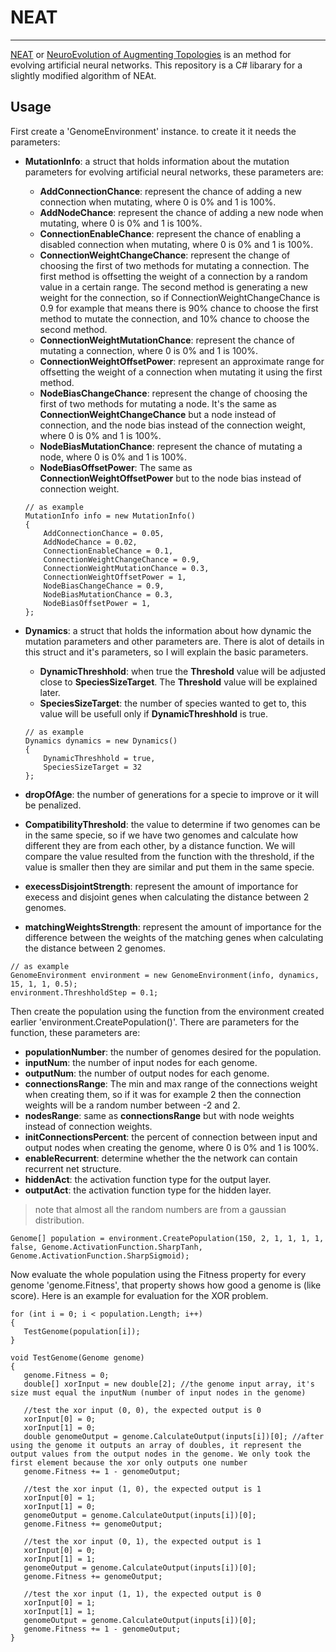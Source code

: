 # NEAT
---

[NEAT](https://en.wikipedia.org/wiki/Neuroevolution_of_augmenting_topologies) or [NeuroEvolution of Augmenting Topologies](https://en.wikipedia.org/wiki/Neuroevolution_of_augmenting_topologies) is an method for evolving artificial neural networks.
This repository is a C# libarary for a slightly modified algorithm of NEAt.

## Usage
First create a 'GenomeEnvironment' instance. to create it it needs the parameters:
- **MutationInfo**: a struct that holds information about the mutation parameters for evolving artificial neural networks, these parameters are:
  - **AddConnectionChance**: represent the chance of adding a new connection when mutating, where 0 is 0% and 1 is 100%.
  - **AddNodeChance**: represent the chance of adding a new node when mutating, where 0 is 0% and 1 is 100%.
  - **ConnectionEnableChance**: represent the chance of enabling a disabled connection when mutating, where 0 is 0% and 1 is 100%.
  - **ConnectionWeightChangeChance**: represent the change of choosing the first of two methods for mutating a connection. The first method is offsetting the weight of a connection by a random value in a certain range. The second method is generating a new weight for the connection, so if ConnectionWeightChangeChance is 0.9 for example that means there is 90% chance to choose the first method to mutate the connection, and 10% chance to choose the second method.
  - **ConnectionWeightMutationChance**: represent the chance of mutating a connection, where 0 is 0% and 1 is 100%.
  - **ConnectionWeightOffsetPower**: represent an approximate range for offsetting the weight of a connection when mutating it using the first method.
  - **NodeBiasChangeChance**: represent the change of choosing the first of two methods for mutating a node. It's the same as **ConnectionWeightChangeChance** but a node instead of connection, and the node bias instead of the connection weight, where 0 is 0% and 1 is 100%.
  - **NodeBiasMutationChance**:  represent the chance of mutating a node, where 0 is 0% and 1 is 100%.
  - **NodeBiasOffsetPower**: The same as **ConnectionWeightOffsetPower** but to the node bias instead of connection weight.
  ```
  // as example
  MutationInfo info = new MutationInfo()
  {
      AddConnectionChance = 0.05,
      AddNodeChance = 0.02,
      ConnectionEnableChance = 0.1,
      ConnectionWeightChangeChance = 0.9,
      ConnectionWeightMutationChance = 0.3,
      ConnectionWeightOffsetPower = 1,
      NodeBiasChangeChance = 0.9,
      NodeBiasMutationChance = 0.3,
      NodeBiasOffsetPower = 1,
  };
  ```
 
- **Dynamics**: a struct that holds the information about how dynamic the mutation parameters and other parameters are. There is alot of details in this struct and it's parameters, so I will explain the basic parameters.
  - **DynamicThreshhold**: when true the **Threshold** value will be adjusted close to **SpeciesSizeTarget**. The **Threshold** value will be explained later.
  - **SpeciesSizeTarget**: the number of species wanted to get to, this value will be usefull only if **DynamicThreshhold** is true.
  ```
  // as example
  Dynamics dynamics = new Dynamics()
  {
      DynamicThreshhold = true,
      SpeciesSizeTarget = 32
  };
  ```

- **dropOfAge**: the number of generations for a specie to improve or it will be penalized.
- **CompatibilityThreshold**: the value to determine if two genomes can be in the same specie, so if we have two genomes and calculate how different they are from each other, by a distance function. We will compare the value resulted from the function with the threshold, if the value is smaller then they are similar and put them in the same specie.
- **execessDisjointStrength**: represent the amount of importance for execess and disjoint genes when calculating the distance between 2 genomes.
- **matchingWeightsStrength**: represent the amount of importance for the difference between the weights of the matching genes when calculating the distance between 2 genomes.
```
// as example
GenomeEnvironment environment = new GenomeEnvironment(info, dynamics, 15, 1, 1, 0.5);
environment.ThreshholdStep = 0.1;
```
Then create the population using the function from the environment created earlier 'environment.CreatePopulation()'. There are parameters for the function, these parameters are:
- **populationNumber**: the number of genomes desired for the population.
- **inputNum**: the number of input nodes for each genome.
- **outputNum**: the number of output nodes for each genome.
- **connectionsRange**: The min and max range of the connections weight when creating them, so if it was for example 2 then the connection weights will be a random number between -2 and 2.
- **nodesRange**: same as **connectionsRange** but with node weights instead of connection weights.
- **initConnectionsPercent**: the percent of connection between input and output nodes when creating the genome, where 0 is 0% and 1 is 100%.
- **enableRecurrent**: determine whether the the network can contain recurrent net structure.
- **hiddenAct**: the activation function type for the output layer.
- **outputAct**: the activation function type for the hidden layer.
> note that almost all the random numbers are from a gaussian distribution.
```
Genome[] population = environment.CreatePopulation(150, 2, 1, 1, 1, 1, false, Genome.ActivationFunction.SharpTanh, Genome.ActivationFunction.SharpSigmoid);
```
Now evaluate the whole population using the Fitness property for every genome 'genome.Fitness', that property shows how good a genome is (like score). Here is an example for evaluation for the XOR problem.
```
for (int i = 0; i < population.Length; i++)
{
   TestGenome(population[i]);
}

void TestGenome(Genome genome)
{
   genome.Fitness = 0;
   double[] xorInput = new double[2]; //the genome input array, it's size must equal the inputNum (number of input nodes in the genome)
   
   //test the xor input (0, 0), the expected output is 0
   xorInput[0] = 0;
   xorInput[1] = 0;
   double genomeOutput = genome.CalculateOutput(inputs[i])[0]; //after using the genome it outputs an array of doubles, it represent the output values from the output nodes in the genome. We only took the first element because the xor only outputs one number
   genome.Fitness += 1 - genomeOutput;
   
   //test the xor input (1, 0), the expected output is 1
   xorInput[0] = 1;
   xorInput[1] = 0;
   genomeOutput = genome.CalculateOutput(inputs[i])[0];
   genome.Fitness += genomeOutput;
   
   //test the xor input (0, 1), the expected output is 1
   xorInput[0] = 0;
   xorInput[1] = 1;
   genomeOutput = genome.CalculateOutput(inputs[i])[0];
   genome.Fitness += genomeOutput;
   
   //test the xor input (1, 1), the expected output is 0
   xorInput[0] = 1;
   xorInput[1] = 1;
   genomeOutput = genome.CalculateOutput(inputs[i])[0];
   genome.Fitness += 1 - genomeOutput;
}
```
